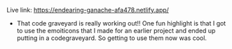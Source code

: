 Live link:
https://endearing-ganache-afa478.netlify.app/

- That code graveyard is really working out!! 
One fun highlight is that I got to use the emoiticons that I made for an earlier project and ended up putting in a codegraveyard.  So getting to use them now was cool.